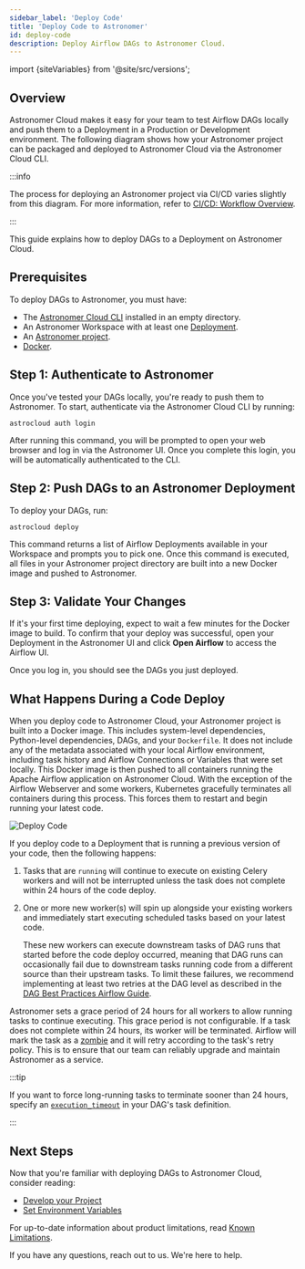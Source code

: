 ```yaml
---
sidebar_label: 'Deploy Code'
title: 'Deploy Code to Astronomer'
id: deploy-code
description: Deploy Airflow DAGs to Astronomer Cloud.
---
```


import {siteVariables} from '@site/src/versions';

## Overview

Astronomer Cloud makes it easy for your team to test Airflow DAGs locally and push them to a Deployment in a Production or Development environment. The following diagram shows how your Astronomer project can be packaged and deployed to Astronomer Cloud via the Astronomer Cloud CLI.

:::info

The process for deploying an Astronomer project via CI/CD varies slightly from this diagram. For more information, refer to [CI/CD: Workflow Overview](ci-cd.md#workflow-overview).

:::

This guide explains how to deploy DAGs to a Deployment on Astronomer Cloud.

## Prerequisites

To deploy DAGs to Astronomer, you must have:

- The [Astronomer Cloud CLI](install-cli.md) installed in an empty directory.
- An Astronomer Workspace with at least one [Deployment](configure-deployment.md).
- An [Astronomer project](create-project.md).
- [Docker](https://www.docker.com/products/docker-desktop).

## Step 1: Authenticate to Astronomer

Once you've tested your DAGs locally, you're ready to push them to Astronomer. To start, authenticate via the Astronomer Cloud CLI by running:

```
astrocloud auth login
```

After running this command, you will be prompted to open your web browser and log in via the Astronomer UI. Once you complete this login, you will be automatically authenticated to the CLI.

## Step 2: Push DAGs to an Astronomer Deployment

To deploy your DAGs, run:

```
astrocloud deploy
```

This command returns a list of Airflow Deployments available in your Workspace and prompts you to pick one. Once this command is executed, all files in your Astronomer project directory are built into a new Docker image and pushed to Astronomer.

## Step 3: Validate Your Changes

If it's your first time deploying, expect to wait a few minutes for the Docker image to build. To confirm that your deploy was successful, open your Deployment in the Astronomer UI and click **Open Airflow** to access the Airflow UI.

Once you log in, you should see the DAGs you just deployed.

## What Happens During a Code Deploy

When you deploy code to Astronomer Cloud, your Astronomer project is built into a Docker image. This includes system-level dependencies, Python-level dependencies, DAGs, and your `Dockerfile`. It does not include any of the metadata associated with your local Airflow environment, including task history and Airflow Connections or Variables that were set locally. This Docker image is then pushed to all containers running the Apache Airflow application on Astronomer Cloud. With the exception of the Airflow Webserver and some workers, Kubernetes gracefully terminates all containers during this process. This forces them to restart and begin running your latest code.

![Deploy Code](/img/docs/deploy-architecture.png)

If you deploy code to a Deployment that is running a previous version of your code, then the following happens:

1. Tasks that are `running` will continue to execute on existing Celery workers and will not be interrupted unless the task does not complete within 24 hours of the code deploy.
2. One or more new worker(s) will spin up alongside your existing workers and immediately start executing scheduled tasks based on your latest code.

    These new workers can execute downstream tasks of DAG runs that started before the code deploy occurred, meaning that DAG runs can occasionally fail due to downstream tasks running code from a different source than their upstream tasks. To limit these failures, we recommend implementing at least two retries at the DAG level as described in the [DAG Best Practices Airflow Guide](https://www.astronomer.io/guides/dag-best-practices).


Astronomer sets a grace period of 24 hours for all workers to allow running tasks to continue executing. This grace period is not configurable. If a task does not complete within 24 hours, its worker will be terminated. Airflow will mark the task as a [zombie](https://airflow.apache.org/docs/apache-airflow/stable/concepts/tasks.html#zombie-undead-tasks) and it will retry according to the task's retry policy. This is to ensure that our team can reliably upgrade and maintain Astronomer as a service.

:::tip

If you want to force long-running tasks to terminate sooner than 24 hours, specify an [`execution_timeout`](https://airflow.apache.org/docs/apache-airflow/stable/concepts/tasks.html#timeouts) in your DAG's task definition.

:::

## Next Steps

Now that you're familiar with deploying DAGs to Astronomer Cloud, consider reading:

- [Develop your Project](develop-project.md)
- [Set Environment Variables](environment-variables.md)

For up-to-date information about product limitations, read [Known Limitations](known-limitations.md).

If you have any questions, reach out to us. We're here to help.
